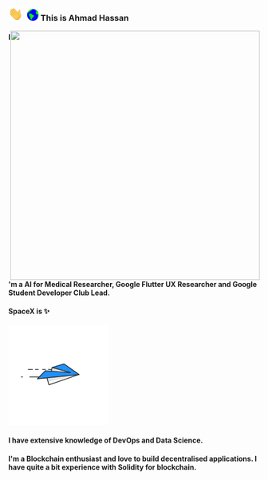 ### <img src="https://github.com/ahmadhassan7/ahmadhassan7/blob/master/assets/Hi.gif" width="29px">&nbsp;&nbsp;<img src="https://github.com/ahmadhassan7/ahmadhassan7/blob/master/assets/Earth.gif" width="24px"> This is Ahmad Hassan

<div class="hello">
  <div class="inner" ><img src="https://github.com/ahmadhassan7/ahmadhassan7/blob/master/assets/animationright.gif" align="right" height="500" width="500" padding-top:"20"></div>
</div>
</p>

#### I'm a AI for Medical Researcher, Google Flutter UX Researcher and Google Student Developer Club Lead. 
#### 
#### SpaceX is :sparkles: 
<p>
<div class="hello">
  <div class="inner" ><img src="https://github.com/ahmadhassan7/ahmadhassan7/blob/master/assets/animationleft.gif" height="200" width="200"></div>
</div>
</p>

####  I have extensive knowledge of DevOps and Data Science.
####  I'm a Blockchain enthusiast and love to build decentralised applications. I have quite a bit experience with Solidity for blockchain.   


